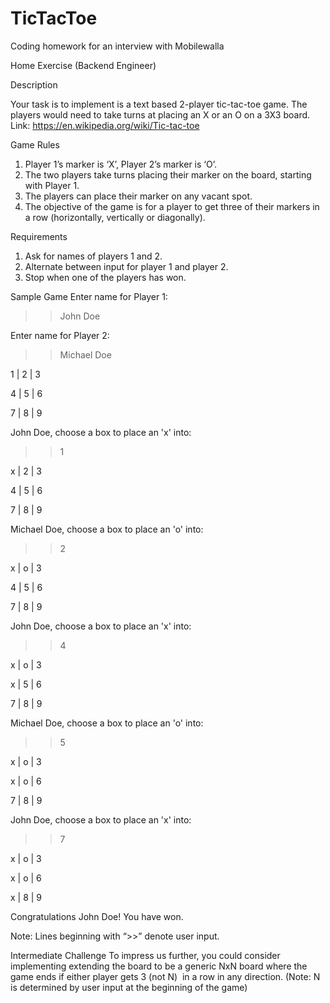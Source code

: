 # TicTacToe

Coding homework for an interview with Mobilewalla

Home Exercise (Backend Engineer)

Description

Your task is to implement is a text based 2-player tic-tac-toe game. The players would need to
take turns at placing an X or an O on a 3X3 board.
Link: https://en.wikipedia.org/wiki/Tic-tac-toe

Game Rules
1. Player 1’s marker is ‘X’, Player 2’s marker is ‘O’.
2. The two players take turns placing their marker on the board, starting with Player 1.
3. The players can place their marker on any vacant spot.
4. The objective of the game is for a player to get three of their markers in a row
(horizontally, vertically or diagonally).

Requirements
1. Ask for names of players 1 and 2.
2. Alternate between input for player 1 and player 2.
3. Stop when one of the players has won.


Sample Game
Enter name for Player 1:
>> John Doe

Enter name for Player 2:
>> Michael Doe

 1 | 2 | 3
 
 4 | 5 | 6
 
 7 | 8 | 9
 
John Doe, choose a box to place an 'x' into:
>> 1

 x | 2 | 3
 
 4 | 5 | 6
 
 7 | 8 | 9
 
Michael Doe, choose a box to place an 'o' into:
>> 2

 x | o | 3
 
 4 | 5 | 6
 
 7 | 8 | 9
 
John Doe, choose a box to place an 'x' into:
>> 4

 x | o | 3
 
 x | 5 | 6
 
 7 | 8 | 9
 
Michael Doe, choose a box to place an 'o' into:
>> 5

 x | o | 3
 
 x | o | 6
 
 7 | 8 | 9
 
John Doe, choose a box to place an 'x' into:
>> 7

 x | o | 3
 
 x | o | 6
 
 x | 8 | 9
 
Congratulations John Doe! You have won.

Note: Lines beginning with “>>” denote user input.

Intermediate Challenge
To impress us further, you could consider implementing extending the board to be a generic
NxN board where the game ends if either player gets 3 (not N) ​ in a row in any direction.
(Note: N is determined by user input at the beginning of the game)
